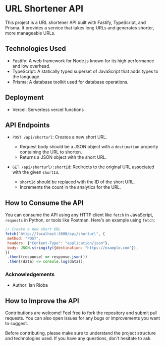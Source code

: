 # URL Shortener API

This project is a URL shortener API built with Fastify, TypeScript, and Prisma. It provides a service that takes long URLs and generates shorter, more manageable URLs.

## Technologies Used

- Fastify: A web framework for Node.js known for its high performance and low overhead.
- TypeScript: A statically typed superset of JavaScript that adds types to the language.
- Prisma: A database toolkit used for database operations.

## Deployment

- Vercel: Serverless vercel functions

## API Endpoints

- `POST /api/shorturl`: Creates a new short URL.

  - Request body should be a JSON object with a `destination` property containing the URL to shorten.
  - Returns a JSON object with the short URL.

- `GET /api/shorturl/:shortId`: Redirects to the original URL associated with the given `shortId`.
  - `shortId` should be replaced with the ID of the short URL.
  - Increments the count in the analytics for the URL.

## How to Consume the API

You can consume the API using any HTTP client like `fetch` in JavaScript, `requests` in Python, or tools like Postman. Here's an example using `fetch`:

```js
// Create a new short URL
fetch("http://localhost:3000/api/shorturl", {
 method: "POST",
 headers: {"Content-Type": "application/json"},
 body: JSON.stringify({destination: "https://example.com"}),
})
 .then((response) => response.json())
 .then((data) => console.log(data));
```

### Acknowledgements

- Author: Ian Rioba

## How to Improve the API

Contributions are welcome! Feel free to fork the repository and submit pull requests. You can also open issues for any bugs or improvements you want to suggest.

Before contributing, please make sure to understand the project structure and technologies used. If you have any questions, don't hesitate to ask.
